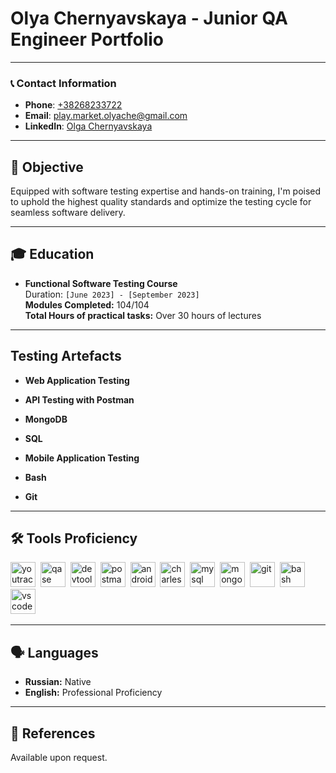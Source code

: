 # Olya Chernyavskaya - Junior QA Engineer Portfolio

---

### 📞 Contact Information
- **Phone**: [+38268233722](tel:+38268233722)
- **Email**: [play.market.olyache@gmail.com](mailto:play.market.olyache@gmail.com)
- **LinkedIn**: [Olga Chernyavskaya](https://www.linkedin.com/in/olga-chernyavskaya-3a5bb0269)

---

## 🎯 Objective
Equipped with software testing expertise and hands-on training, I'm poised to uphold the highest quality standards and optimize the testing cycle for seamless software delivery.

---

## 🎓 Education
- **Functional Software Testing Course**  
  Duration: `[June 2023] - [September 2023]`  
  **Modules Completed:** 104/104  
  **Total Hours of practical tasks:** Over 30 hours of lectures

---

## Testing Artefacts 

- **Web Application Testing**  

- **API Testing with Postman**  
   
- **MongoDB**  
 
- **SQL**    
     
- **Mobile Application Testing**  
 
- **Bash** 
  
- **Git**   

---

## 🛠 Tools Proficiency

<div>
  <img src="https://upload.wikimedia.org/wikipedia/commons/thumb/8/8d/YouTrack_Icon.svg/1024px-YouTrack_Icon.svg.png?20200803082248" title="youtrack" alt="youtrack" width="40" height="40"/>&nbsp
  <img src="https://luna1.co/eb0187.png" title="qase" alt="qase" width="40" height="40"/>&nbsp
  <img src="https://d33wubrfki0l68.cloudfront.net/38b5c953a4667366685d55db55d057c86db1fc54/a0fdc/static/acae6b24d940347661ca901ea07f47c1/chrome-dev-logo-icon.png" title="devtools" alt="devtools" width="40" height="40"/>&nbsp
  <img src="https://img.uxwing.com/wp-content/themes/uxwing/download/brands-social-media/postman-icon.svg" title="postman" alt="postman" width="40" height="40"/>&nbsp
  <img src="https://cdn.jsdelivr.net/gh/devicons/devicon/icons/androidstudio/androidstudio-original.svg" title="android-studio" alt="android-studio" width="40" height="40"/>&nbsp
  <img src="https://cdn.icon-icons.com/icons2/3053/PNG/512/charles_proxy_macos_bigsur_icon_190302.png" title="charles-proxy" alt="charles-proxy" width="40" height="40"/>&nbsp
  <img src="https://cdn.jsdelivr.net/gh/devicons/devicon/icons/mysql/mysql-original.svg" title="mysql" alt="mysql" width="40" height="40"/>&nbsp
  <img src="https://cdn.jsdelivr.net/gh/devicons/devicon/icons/mongodb/mongodb-original.svg" title="mongodb" alt="mongodb" width="40" height="40"/>&nbsp
  <img src="https://cdn.jsdelivr.net/gh/devicons/devicon/icons/git/git-original.svg" title="git" alt="git" width="40" height="40"/>&nbsp
  <img src="https://upload.wikimedia.org/wikipedia/commons/thumb/4/4b/Bash_Logo_Colored.svg/1024px-Bash_Logo_Colored.svg.png?20180723054350" title="bash" alt="bash" width="40" height="40"/>&nbsp
  <img src="https://cdn.jsdelivr.net/gh/devicons/devicon/icons/vscode/vscode-original.svg" title="vscode" alt="vscode" width="40" height="40"/>&nbsp
</div>

---

## 🗣 Languages
- **Russian:** Native
- **English:** Professional Proficiency

---

## 🔗 References
Available upon request.
